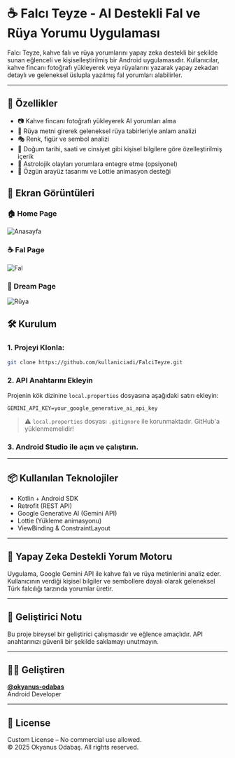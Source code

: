 # ☕ Falcı Teyze - AI Destekli Fal ve Rüya Yorumu Uygulaması

Falcı Teyze, kahve falı ve rüya yorumlarını yapay zeka destekli bir şekilde sunan eğlenceli ve kişiselleştirilmiş bir Android uygulamasıdır. Kullanıcılar, kahve fincanı fotoğrafı yükleyerek veya rüyalarını yazarak yapay zekadan detaylı ve geleneksel üslupla yazılmış fal yorumları alabilirler.

---

## 🚀 Özellikler

- 📷 Kahve fincanı fotoğrafı yükleyerek AI yorumları alma
- 🌙 Rüya metni girerek geleneksel rüya tabirleriyle anlam analizi
- 🎭 Renk, figür ve sembol analizi
- 📅 Doğum tarihi, saati ve cinsiyet gibi kişisel bilgilere göre özelleştirilmiş içerik
- 🔮 Astrolojik olayları yorumlara entegre etme (opsiyonel)
- 🎨 Özgün arayüz tasarımı ve Lottie animasyon desteği

## 📸 Ekran Görüntüleri

### 🏠 Home Page
![Anasayfa](AnasayfaSayfa.png)

### ☕ Fal Page
![Fal](FalSayfa.png)

### 🌙 Dream Page
![Rüya](RuyaSayfa.png)


## 🛠️ Kurulum

### 1. Projeyi Klonla:
```bash
git clone https://github.com/kullaniciadi/FalciTeyze.git
```

### 2. API Anahtarını Ekleyin

Projenin kök dizinine `local.properties` dosyasına aşağıdaki satırı ekleyin:

```
GEMINI_API_KEY=your_google_generative_ai_api_key
```

> ⚠️ `local.properties` dosyası `.gitignore` ile korunmaktadır. GitHub'a yüklenmemelidir!

### 3. Android Studio ile açın ve çalıştırın.

---

## 📦 Kullanılan Teknolojiler

- Kotlin + Android SDK
- Retrofit (REST API)
- Google Generative AI (Gemini API)
- Lottie (Yükleme animasyonu)
- ViewBinding & ConstraintLayout

---

## 🤖 Yapay Zeka Destekli Yorum Motoru

Uygulama, Google Gemini API ile kahve falı ve rüya metinlerini analiz eder. Kullanıcının verdiği kişisel bilgiler ve sembollere dayalı olarak geleneksel Türk falcılığı tarzında yorumlar üretir.

---

## 🧠 Geliştirici Notu

Bu proje bireysel bir geliştirici çalışmasıdır ve eğlence amaçlıdır. API anahtarınızı güvenli bir şekilde saklamayı unutmayın.

---

## 🧑‍💻 Geliştiren

**[@okyanus-odabas](https://github.com/Okyanus-Odabas)**  
Android Developer

---

## 📄 License

Custom License – No commercial use allowed.  
© 2025 Okyanus Odabaş. All rights reserved.
